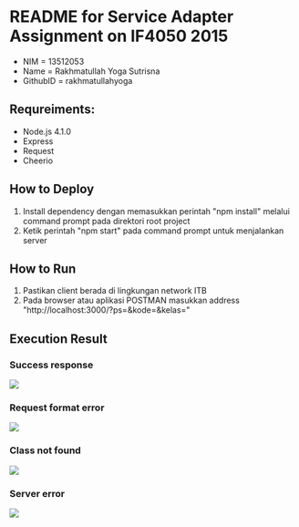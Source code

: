 # README for Service Adapter Assignment on IF4050 2015
 * NIM      = 13512053
 * Name     = Rakhmatullah Yoga Sutrisna
 * GithubID = rakhmatullahyoga

## Requreiments:
 * Node.js 4.1.0
 * Express
 * Request
 * Cheerio

## How to Deploy
 1. Install dependency dengan memasukkan perintah "npm install" melalui command prompt pada direktori root project
 2. Ketik perintah "npm start" pada command prompt untuk menjalankan server
 
## How to Run
 1. Pastikan client berada di lingkungan network ITB
 2. Pada browser atau aplikasi POSTMAN masukkan address "http://localhost:3000/?ps=<kode prodi>&kode=<kode kuliah>&kelas=<nomor kelas>"

## Execution Result

### Success response

![](https://raw.githubusercontent.com/rakhmatullahyoga/if4050-2015-ServiceAdapter/master/test/success.PNG)

### Request format error

![](https://raw.githubusercontent.com/rakhmatullahyoga/if4050-2015-ServiceAdapter/master/test/format_error.PNG)

### Class not found

![](https://raw.githubusercontent.com/rakhmatullahyoga/if4050-2015-ServiceAdapter/master/test/not_found.PNG)

### Server error

![](https://raw.githubusercontent.com/rakhmatullahyoga/if4050-2015-ServiceAdapter/master/test/server_error.PNG)
